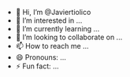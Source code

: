 - 👋 Hi, I’m @Javiertiolico
- 👀 I’m interested in ...
- 🌱 I’m currently learning ...
- 💞️ I’m looking to collaborate on ...
- 📫 How to reach me ...
- 😄 Pronouns: ...
- ⚡ Fun fact: ...

<!---
Javiertiolico/Javiertiolico is a ✨ special ✨ repository because its `README.md` (this file) appears on your GitHub profile.
You can click the Preview link to take a look at your changes.
--->
